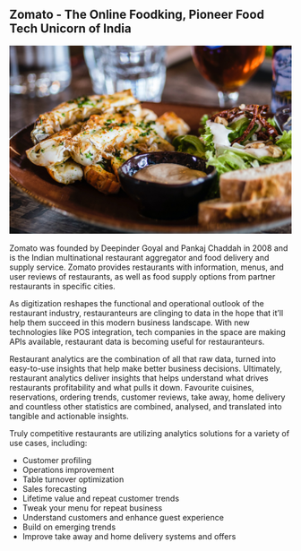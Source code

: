 ##  Zomato - The Online Foodking, Pioneer Food Tech Unicorn of India 

![Zomato](https://github.com/manaswikamila05/EDA/blob/main/Zomato%20Restaurants%20Data/Food.jpg)

Zomato was founded by Deepinder Goyal and Pankaj Chaddah in 2008 and is the Indian multinational restaurant aggregator and food delivery and supply service. Zomato provides restaurants with information, menus, and user reviews of restaurants, as well as food supply options from partner restaurants in specific cities.

As digitization reshapes the functional and operational outlook of the restaurant industry, restauranteurs are clinging to data in the hope that it’ll help them succeed in this modern business landscape. With new technologies like POS integration, tech companies in the space are making APIs available, restaurant data is becoming useful for restauranteurs. 

Restaurant analytics are the combination of all that raw data, turned into easy-to-use insights that help make better business decisions. Ultimately, restaurant analytics deliver insights that helps understand what drives restaurants profitability and what pulls it down. Favourite cuisines, reservations, ordering trends, customer reviews, take away, home delivery and countless other statistics are combined, analysed, and translated into tangible and actionable insights. 
 

Truly competitive restaurants are utilizing analytics solutions for a variety of use cases, including:
- Customer profiling
- Operations improvement
- Table turnover optimization
- Sales forecasting
- Lifetime value and repeat customer trends
- Tweak your menu for repeat business
- Understand customers and enhance guest experience
- Build on emerging trends
- Improve take away and home delivery systems and offers

